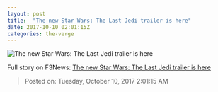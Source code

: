 ```yaml
---
layout: post
title:  "The new Star Wars: The Last Jedi trailer is here"
date: 2017-10-10 02:01:15Z
categories: the-verge
---
```


![The new Star Wars: The Last Jedi trailer is here](https://cdn0.vox-cdn.com/thumbor/C1Zp7I7TfoaPx4xqTnwgq-fyZ3E=/0x492:1200x1120/fit-in/1200x630/cdn3.vox-cdn.com/uploads/chorus_asset/file/9427763/the_last_jedi_theatrical_blog.jpg)




Full story on F3News: [The new Star Wars: The Last Jedi trailer is here](http://www.f3nws.com/n/HpjVzF)

> Posted on: Tuesday, October 10, 2017 2:01:15 AM
